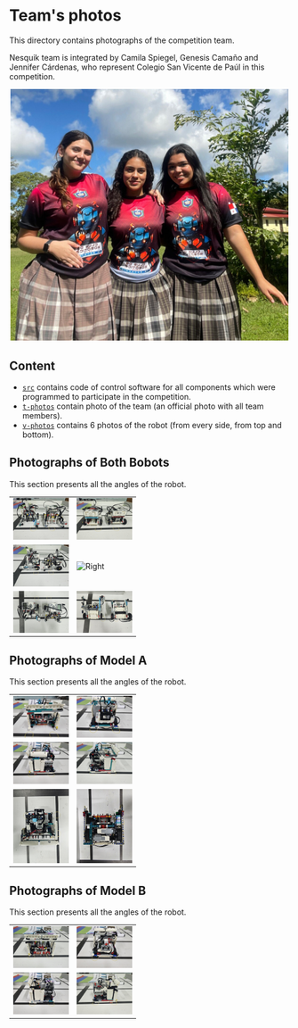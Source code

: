 Team's photos
====

This directory contains photographs of the competition team.

Nesquik team is integrated by Camila Spiegel, Genesis Camaño and Jennifer Cárdenas, who represent Colegio San Vicente de Paúl in this competition.

<div style="text-align: center;">
  <img src="https://github.com/csvprobotica/WRO2024/blob/main/Nesquik/t-photos/1_Nesquik_Team.jpg" alt="Texto alternativo" width="500"/>
</div>

## Content

* [`src`](https://github.com/csvprobotica/WRO2024/tree/main/Nesquik/src) contains code of control software for all components which were programmed to participate in the competition.
* [`t-photos`](https://github.com/csvprobotica/WRO2024/tree/main/Nesquik/t-photos) contain photo of the team (an official photo with all team members).
* [`v-photos`](https://github.com/csvprobotica/WRO2024/tree/main/Nesquik/v-photos) contains 6 photos of the robot (from every side, from top and bottom).

## Photographs of Both Bobots
This section presents all the angles of the robot.

<table>
  <tr>
    <td><img src="https://github.com/csvprobotica/WRO2024/blob/main/Nesquik/v-photos/DUO/1_FRONT_DUO.jpg" alt="Front" width="100"/></td>
    <td><img src="https://github.com/csvprobotica/WRO2024/blob/main/Nesquik/v-photos/DUO/2_BACK_DUO.jpg" alt="Back" width="100"/></td>
  </tr>
  <tr>
    <td><img src="https://github.com/csvprobotica/WRO2024/blob/main/Nesquik/v-photos/DUO/3_LEFT_DUO.jpg" alt="Left" width="100"/></td>
    <td><img src="4https://github.com/csvprobotica/WRO2024/blob/main/Nesquik/v-photos/DUO/4_RIGHT_DUO.jpg" alt="Right" width="100"/></td>
  </tr>
  <tr>
    <td><img src="https://github.com/csvprobotica/WRO2024/blob/main/Nesquik/v-photos/DUO/5_TOP_DUO.jpg" alt="Top" width="100"/></td>
    <td><img src="https://github.com/csvprobotica/WRO2024/blob/main/Nesquik/v-photos/DUO/6_BOTTOM_DUO.jpg" alt="Bottom" width="100"/></td>
  </tr>
</table>

## Photographs of Model A
This section presents all the angles of the robot.

<table>
  <tr>
    <td><img src="https://github.com/csvprobotica/WRO2024/blob/main/SDLG/v-photos/A/1_FRONT_A.jpg" alt="Front" width="100"/></td>
    <td><img src="https://github.com/csvprobotica/WRO2024/blob/main/SDLG/v-photos/A/2_BACK_A.jpg" alt="Back" width="100"/></td>
  </tr>
  <tr>
    <td><img src="https://github.com/csvprobotica/WRO2024/blob/main/SDLG/v-photos/A/3_LEFT_A.jpg" alt="Left" width="100"/></td>
    <td><img src="https://github.com/csvprobotica/WRO2024/blob/main/SDLG/v-photos/A/4_RIGHT_A.jpg" alt="Right" width="100"/></td>
  </tr>
  <tr>
    <td><img src="https://github.com/csvprobotica/WRO2024/blob/main/SDLG/v-photos/A/5_TOP_A.jpg" alt="Bottom" width="100"/></td>
    <td><img src="https://github.com/csvprobotica/WRO2024/blob/main/SDLG/v-photos/A/6_BOTTOM_A.jpg" alt="Bottom" width="100"/></td>
  </tr>
</table>

## Photographs of Model B
This section presents all the angles of the robot.

<table>
  <tr>
    <td><img src="https://github.com/csvprobotica/WRO2024/blob/main/SDLG/v-photos/B/1_FRONT_B.jpg" alt="Front" width="100"/></td>
    <td><img src="https://github.com/csvprobotica/WRO2024/blob/main/SDLG/v-photos/B/2_BACK_B.jpg" alt="Back" width="100"/></td>
  </tr>
  <tr>
    <td><img src="https://github.com/csvprobotica/WRO2024/blob/main/SDLG/v-photos/B/3_LEFT_B.jpg" alt="Left" width="100"/></td>
    <td><img src="https://github.com/csvprobotica/WRO2024/blob/main/SDLG/v-photos/B/4_RIGHT_B.jpg" alt="Right" width="100"/></td>
  </tr>
